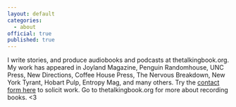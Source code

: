 ```yaml
---
layout: default
categories:
  - about
official: true
published: true
---
```


I write stories, and produce audiobooks and podcasts at thetalkingbook.org. My work has appeared in Joyland Magazine, Penguin Randomhouse, UNC Press, New Directions, Coffee House Press, The Nervous Breakdown, New York Tyrant, Hobart Pulp, Entropy Mag, and many others. Try the [contact form here](http://krishartrum.com/contact) to solicit work. Go to thetalkingbook.org for more about recording books. <3
